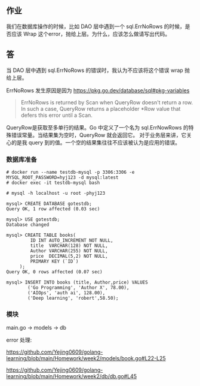 作业
---
我们在数据库操作的时候，比如 DAO 层中遇到一个 sql.ErrNoRows 的时候，是否应该 Wrap 这个error，抛给上层。为什么，应该怎么做请写出代码。

答
---
当 DAO 层中遇到 sql.ErrNoRows 的错误时，我认为不应该将这个错误 wrap 抛给上层。

ErrNoRows 发生原因是因为 https://pkg.go.dev/database/sql#pkg-variables
> ErrNoRows is returned by Scan when QueryRow doesn't return a row. In such a case, QueryRow returns a placeholder *Row value that defers this error until a Scan.

QueryRow是获取至多单行的结果。Go 中定义了一个名为 sql.ErrNowRows 的特殊错误常量。当结果集为空时，QueryRow 就会返回它。
对于业务层来讲，它关心的是我 query 到的值。一个空的结果集往往不应该被认为是应用的错误。

### 数据库准备
```
# docker run --name testdb-mysql -p 3306:3306 -e MYSQL_ROOT_PASSWORD=hyj123 -d mysql:latest
# docker exec -it testdb-mysql bash

# mysql -h localhost -u root -phyj123 

mysql> CREATE DATABASE gotestdb;
Query OK, 1 row affected (0.03 sec)

mysql> USE gotestdb;
Database changed

mysql> CREATE TABLE books(
         ID INT AUTO_INCREMENT NOT NULL,
         title  VARCHAR(128) NOT NULL,
         Author VARCHAR(255) NOT NULL,
         price  DECIMAL(5,2) NOT NULL,
         PRIMARY KEY (`ID`)
     );
Query OK, 0 rows affected (0.07 sec)

mysql> INSERT INTO books (title, Author,price) VALUES
        ('Go Programming', 'Author X', 78.00),
        ('AIOps', 'auth ai', 128.00),
        ('Deep learning', 'robert',58.50);
```

### 模块
main.go -> models -> db

error 处理:

https://github.com/Yejing0609/golang-learning/blob/main/Homework/week2/models/book.go#L22-L25

https://github.com/Yejing0609/golang-learning/blob/main/Homework/week2/db/db.go#L45
